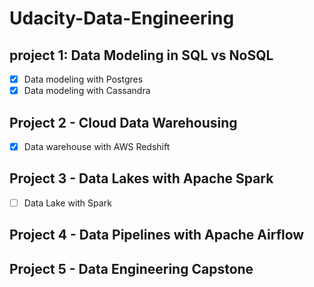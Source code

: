 # Udacity-Data-Engineering

## project 1: Data Modeling in SQL vs NoSQL
- [x] Data modeling with Postgres
- [x] Data modeling with Cassandra

## Project 2 - Cloud Data Warehousing
- [x] Data warehouse with AWS Redshift

## Project 3 - Data Lakes with Apache Spark
- [ ] Data Lake with Spark

## Project 4 - Data Pipelines with Apache Airflow


## Project 5 - Data Engineering Capstone
